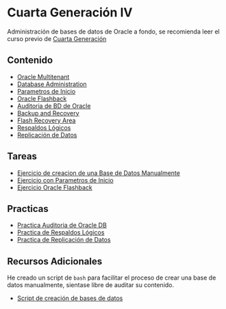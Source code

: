 <!-- LTeX: language=es -->

# Cuarta Generación IV

Administración de bases de datos de Oracle a fondo, se recomienda leer el curso previo de [Cuarta Generación](../cuarta-generacion-3/index)

## Contenido

* [Oracle Multitenant](oracle_multitenant)
* [Database Administration](database_administration)
* [Parametros de Inicio](parametros_de_inicio)
* [Oracle Flashback](oracle_flashback)
* [Auditoria de BD de Oracle](auditoria_oracle_db)
* [Backup and Recovery](respaldo_y_recuperacion)
* [Flash Recovery Area](flash_recovery_area)
* [Respaldos Lógicos](respaldos_logicos)
* [Replicación de Datos](replicacion)

## Tareas

* [Ejercicio de creacion de una Base de Datos Manualmente](tarea_creacion_db_manual) 
* [Ejercicio con Parametros de Inicio](tarea_parametros_inicio) 
* [Ejercicio Oracle Flashback](tarea_oracle_flashback)
 
## Practicas

* [Practica Auditoria de Oracle DB](practica_auditoria_oracle)
* [Practica de Respaldos Lógicos](practica_respaldos_logicos) 
* [Practica de Replicación de Datos](practica_replicacion)

## Recursos Adicionales

He creado un script de `bash` para facilitar el proceso de crear una base de datos manualmente, sientase libre de auditar su contenido.

* [Script de creación de bases de datos](CreateOracleDB.sh)
